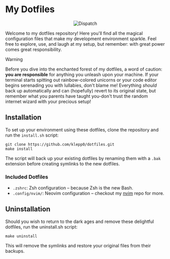 # My Dotfiles

<div align="center">

![Dispatch](https://github.com/klepp0/dotfiles/actions/workflows/update-nvim.yml/badge.svg)

</div>

Welcome to my dotfiles repository! Here you'll find all the magical configuration files that make my development environment sparkle. Feel free to explore, use, and laugh at my setup, but remember: with great power comes great responsibility.

> [!WARNING]
>
> Before you dive into the enchanted forest of my dotfiles, a word of caution: **you are responsible** for anything you unleash upon your machine. If your terminal starts spitting out rainbow-colored unicorns or your code editor begins serenading you with lullabies, don't blame me! Everything *should* back up automatically and can (hopefully) revert to its original state, but remember what you parents have taught you-don't trust the random internet wizard with your precious setup!

## Installation

To set up your environment using these dotfiles, clone the repository and run the `install.sh` script:

```shell
git clone https://github.com/klepp0/dotfiles.git
make install
```

The script will back up your existing dotfiles by renaming them with a `.bak` extension before creating symlinks to the new dotfiles.

### Included Dotfiles

- `.zshrc`: Zsh configuration – because Zsh is the new Bash.
- `.config/nvim/`: Neovim configuration – checkout my [nvim](https://github.com/klepp0/nvim) repo for more.

## Uninstallation

Should you wish to return to the dark ages and remove these delightful dotfiles, run the uninstall.sh script:

```shell
make uninstall
```

This will remove the symlinks and restore your original files from their backups.
